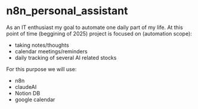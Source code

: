 # n8n_personal_assistant

As an IT enthusiast my goal to automate one daily part of my life. At this point of time (beggining of 2025) project is focused on (automation scope):
- taking notes/thoughts
- calendar meetings/reminders
- daily tracking of several AI related stocks

For this purpose we will use:
- n8n
- claudeAI
- Notion DB
- google calendar
